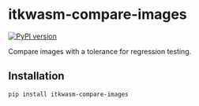 # itkwasm-compare-images

[![PyPI version](https://badge.fury.io/py/itkwasm-compare-images.svg)](https://badge.fury.io/py/itkwasm-compare-images)

Compare images with a tolerance for regression testing.

## Installation

```sh
pip install itkwasm-compare-images
```
